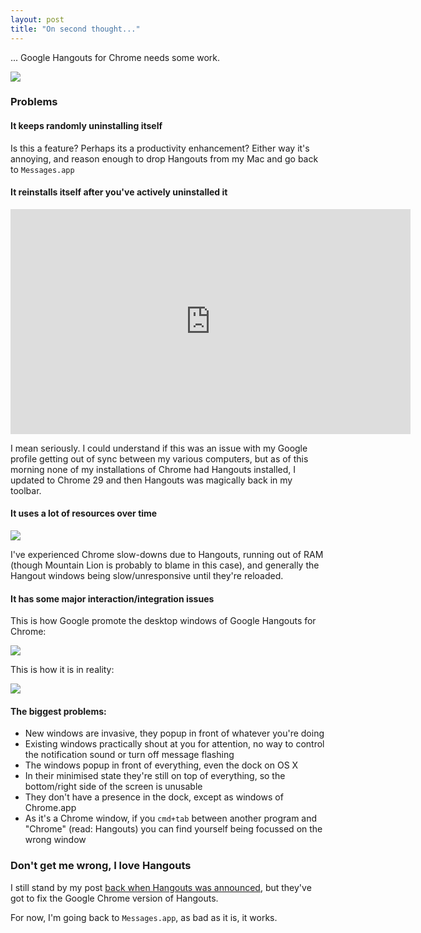 ```yaml
---
layout: post
title: "On second thought..."
---
```

... Google Hangouts for Chrome needs some work.

<!-- more -->

![](http://uk.omg.li/QxkE/by%20default%202013-08-22%20at%2011.45.38.png)

### Problems
#### It keeps randomly uninstalling itself
Is this a feature? Perhaps its a productivity enhancement? Either way it's annoying, and reason enough to drop Hangouts from my Mac and go back to `Messages.app`
#### It reinstalls itself after you've actively uninstalled it

<div class="video-wrapper hd">
    <iframe width="640" height="360" src="http://www.youtube.com/embed/UPw-3e_pzqU?feature=player_embedded" frameborder="0"> </iframe>
</div>

I mean seriously. I could understand if this was an issue with my Google profile getting out of sync between my various computers, but as of this morning none of my installations of Chrome had Hangouts installed, I updated to Chrome 29 and then Hangouts was magically back in my toolbar.

#### It uses a lot of resources over time
![](http://uk.omg.li/Qxo0/by%20default%202013-08-22%20at%2011.17.54.png)

I've experienced Chrome slow-downs due to Hangouts, running out of RAM (though Mountain Lion is probably to blame in this case), and generally the Hangout windows being slow/unresponsive until they're reloaded.

#### It has some major interaction/integration issues
This is how Google promote the desktop windows of Google Hangouts for Chrome:

![](http://uk.omg.li/Qxyz/Image%202013.08.22%2011%3A23%3A40.jpeg)

This is how it is in reality:

![](http://uk.omg.li/Qxrp/by%20default%202013-08-22%20at%2011.32.16.png)

#### The biggest problems:
- New windows are invasive, they popup in front of whatever you're doing
- Existing windows practically shout at you for attention, no way to control the notification sound or turn off message flashing
- The windows popup in front of everything, even the dock on OS X
- In their minimised state they're still on top of everything, so the bottom/right side of the screen is unusable
- They don't have a presence in the dock, except as windows of Chrome.app
- As it's a Chrome window, if you `cmd+tab` between another program and "Chrome" (read: Hangouts) you can find yourself being focussed on the wrong window


### Don't get me wrong, I love Hangouts
I still stand by my post [back when Hangouts was announced](/post/googles-relaunched-hangouts---wow/), but they've got to fix the Google Chrome version of Hangouts.

For now, I'm going back to `Messages.app`, as bad as it is, it works.
